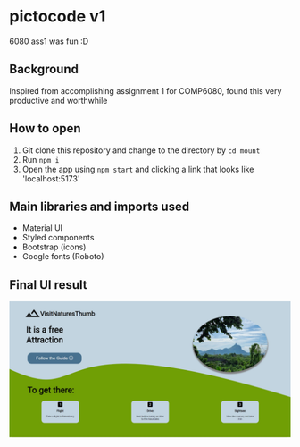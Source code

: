 # pictocode v1
6080 ass1 was fun :D

## Background
Inspired from accomplishing assignment 1 for COMP6080, found this very productive and worthwhile

## How to open
1) Git clone this repository and change to the directory by `cd mount`
2) Run `npm i`
3) Open the app using `npm start` and clicking a link that looks like 'localhost:5173'

## Main libraries and imports used
 - Material UI
 - Styled components
 - Bootstrap (icons)
 - Google fonts (Roboto)

## Final UI result
<!-- ![flex](../pictocode/mount/src/assets/pictoscreenshot.jpg) -->
<img src="./mount/src/assets/pictoscreenshot.jpg">